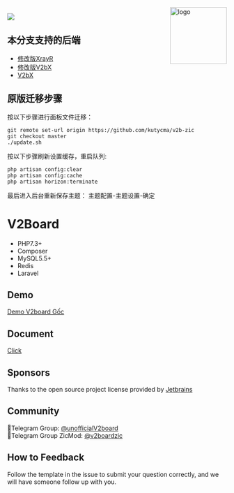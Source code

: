 <img src="https://avatars.githubusercontent.com/u/56885001?s=200&v=4" alt="logo" width="130" height="130" align="right"/>

[![](https://img.shields.io/badge/TgChat-@UnOfficialV2board讨论-blue.svg)](https://t.me/unofficialV2board)

## 本分支支持的后端
 
 - [修改版XrayR](https://github.com/wyx2685/XrayR)
 - [修改版V2bX](https://github.com/wyx2685/V2bX)
 - [V2bX](https://github.com/InazumaV/V2bX)

## 原版迁移步骤

按以下步骤进行面板文件迁移：

    git remote set-url origin https://github.com/kutycma/v2b-zic  
    git checkout master  
    ./update.sh  


按以下步骤刷新设置缓存，重启队列:

    php artisan config:clear
    php artisan config:cache
    php artisan horizon:terminate

最后进入后台重新保存主题： 主题配置-主题设置-确定

# **V2Board**

- PHP7.3+
- Composer
- MySQL5.5+
- Redis
- Laravel

## Demo
[Demo V2board Gốc](https://demo.v2board.com)

## Document
[Click](https://v2board.com)

## Sponsors
Thanks to the open source project license provided by [Jetbrains](https://www.jetbrains.com/)

## Community
🔔Telegram Group: [@unofficialV2board](https://t.me/unofficialV2board)  
🔔Telegram Group ZicMod: [@v2boardzic](https://t.me/v2boardzic) 

## How to Feedback
Follow the template in the issue to submit your question correctly, and we will have someone follow up with you.
